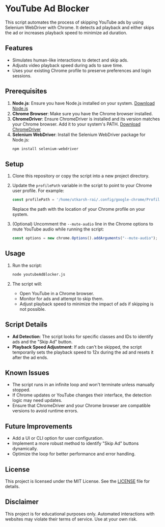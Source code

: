 # YouTube Ad Blocker

This script automates the process of skipping YouTube ads by using Selenium WebDriver with Chrome. It detects ad playback and either skips the ad or increases playback speed to minimize ad duration.

## Features

- Simulates human-like interactions to detect and skip ads.
- Adjusts video playback speed during ads to save time.
- Uses your existing Chrome profile to preserve preferences and login sessions.

## Prerequisites

1. **Node.js**: Ensure you have Node.js installed on your system. [Download Node.js](https://nodejs.org/)
2. **Chrome Browser**: Make sure you have the Chrome browser installed.
3. **ChromeDriver**: Ensure ChromeDriver is installed and its version matches your Chrome browser. Add it to your system's PATH. [Download ChromeDriver](https://chromedriver.chromium.org/)
4. **Selenium WebDriver**: Install the Selenium WebDriver package for Node.js:
   ```bash
   npm install selenium-webdriver
   ```

## Setup

1. Clone this repository or copy the script into a new project directory.
2. Update the `profilePath` variable in the script to point to your Chrome user profile. For example:
   ```javascript
   const profilePath = '/home/utkarsh-rai/.config/google-chrome/Profile 1';
   ```
   Replace the path with the location of your Chrome profile on your system.

3. (Optional) Uncomment the `--mute-audio` line in the Chrome options to mute YouTube audio while running the script:
   ```javascript
   const options = new chrome.Options().addArguments("--mute-audio");
   ```

## Usage

1. Run the script:
   ```bash
   node youtubeAdBlocker.js
   ```

2. The script will:
   - Open YouTube in a Chrome browser.
   - Monitor for ads and attempt to skip them.
   - Adjust playback speed to minimize the impact of ads if skipping is not possible.

## Script Details

- **Ad Detection**: The script looks for specific classes and IDs to identify ads and the "Skip Ad" button.
- **Playback Speed Adjustment**: If ads can't be skipped, the script temporarily sets the playback speed to 12x during the ad and resets it after the ad ends.

## Known Issues

- The script runs in an infinite loop and won't terminate unless manually stopped.
- If Chrome updates or YouTube changes their interface, the detection logic may need updates.
- Ensure that ChromeDriver and your Chrome browser are compatible versions to avoid runtime errors.

## Future Improvements

- Add a UI or CLI option for user configuration.
- Implement a more robust method to identify "Skip Ad" buttons dynamically.
- Optimize the loop for better performance and error handling.

## License

This project is licensed under the MIT License. See the [LICENSE](LICENSE) file for details.

## Disclaimer

This project is for educational purposes only. Automated interactions with websites may violate their terms of service. Use at your own risk.
